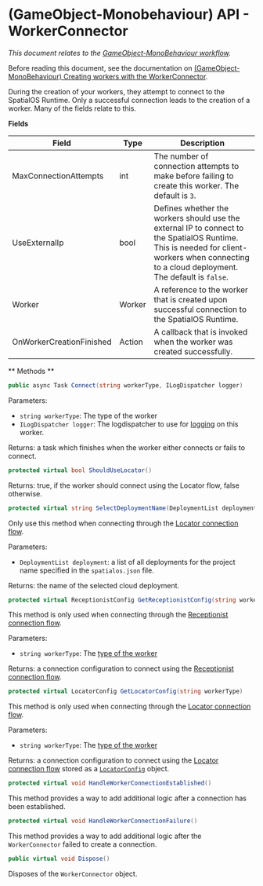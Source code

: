 [//]: # (Doc of docs reference 15.1a)
# (GameObject-Monobehaviour) API - WorkerConnector
_This document relates to the [GameObject-MonoBehaviour workflow]({{urlRoot}}/content/intro-workflows-spos-entities)._

Before reading this document, see the documentation on [(GameObject-MonoBehaviour) Creating workers with the WorkerConnector]({{urlRoot}}/content/gameobject/gomb-creating-workers-with-workerconnector).

During the creation of your workers, they attempt to connect to the SpatialOS Runtime. Only a successful connection leads to the creation of a worker. Many of the fields relate to this.

**Fields**

| Field                	| Type       	| Description                	|
|--------------------------|----------------|--------------------------------|
| MaxConnectionAttempts	| int        	| The number of connection attempts to make before failing to create this worker. The default is `3`. |
| UseExternalIp        	| bool       	| Defines whether the workers should use the external IP to connect to the SpatialOS Runtime. This is needed for client-workers when connecting to a cloud deployment. The default is `false`. |
| Worker               	| Worker     	| A reference to the worker that is created upon successful connection to the SpatialOS Runtime. |
| OnWorkerCreationFinished | Action<Worker> | A callback that is invoked when the worker was created successfully. |


** Methods **

```csharp
public async Task Connect(string workerType, ILogDispatcher logger)
```
Parameters:
  * `string workerType`: The type of the worker
  * `ILogDispatcher logger`: The logdispatcher to use for [logging]({{urlRoot}}/content/ecs/logging.md) on this worker.

Returns: a task which finishes when the worker either connects or fails to connect.

```csharp
protected virtual bool ShouldUseLocator()
```

Returns: true, if the worker should connect using the Locator flow, false otherwise.

```csharp
protected virtual string SelectDeploymentName(DeploymentList deployments)
```
Only use this method when connecting through the [Locator connection flow]({{urlRoot}}/content/glossary.md#locator-connection-flow).

Parameters:
  * `DeploymentList deployment`: a list of all deployments for the project name specified in the `spatialos.json` file.

Returns: the name of the selected cloud deployment.

```csharp
protected virtual ReceptionistConfig GetReceptionistConfig(string workerType)
```
This method is only used when connecting through the [Receptionist connection flow]({{urlRoot}}/content/glossary#receptionist-connection-flow).

Parameters:
* `string workerType`: The [type of the worker]({{urlRoot}}/content/glossary#worker-types)

Returns: a connection configuration to connect using the [Receptionist connection flow]({{urlRoot}}/content/glossary#receptionist-connection-flow).

```csharp
protected virtual LocatorConfig GetLocatorConfig(string workerType)
```
This method is only used when connecting through the [Locator connection flow]({{urlRoot}}/content/glossary#locator-connection-flow).

Parameters:
  * `string workerType`: The [type of the worker]({{urlRoot}}/content/glossary#worker-types)

Returns: a connection configuration to connect using the [Locator connection flow]({{urlRoot}}/content/glossary#locator-connection-flow) stored
as a [`LocatorConfig`](https://github.com/spatialos/gdk-for-unity/workers/unity/Packages/com.improbable.gdk.core/Config/LocatorConfig.cs) object.

```csharp
protected virtual void HandleWorkerConnectionEstablished()
```
This method provides a way to add additional logic after a connection has been established.


```csharp
protected virtual void HandleWorkerConnectionFailure()
```
This method provides a way to add additional logic after the `WorkerConnector` failed to create a connection.

```csharp
public virtual void Dispose()
```
Disposes of the `WorkerConnector` object.
